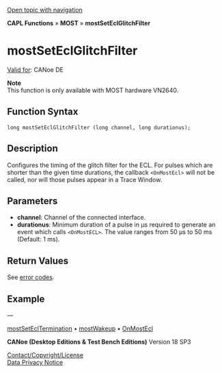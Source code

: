 [Open topic with navigation](../../../../../CANoeDEFamily.htm#Topics/CAPLFunctions/MOST/Functions/CAPLfunctionMOSTSetEclGlitchFilter.md)

**CAPL Functions** » **MOST** » **mostSetEclGlitchFilter**

# mostSetEclGlitchFilter

[Valid for](../../../Shared/FeatureAvailability.md): CANoe DE

**Note**  
This function is only available with MOST hardware VN2640.

## Function Syntax

```
long mostSetEclGlitchFilter (long channel, long durationus);
```

## Description

Configures the timing of the glitch filter for the ECL. For pulses which are shorter than the given time durations, the callback `<OnMostEcl>` will not be called, nor will those pulses appear in a Trace Window.

## Parameters

- **channel**: Channel of the connected interface.
- **durationus**: Minimum duration of a pulse in µs required to generate an event which calls `<OnMostECL>`. The value ranges from 50 µs to 50 ms (Default: 1 ms).

## Return Values

See [error codes](../CAPLfunctionsMOSTErrorCodes.md).

## Example

—

[mostSetEclTermination](CAPLfunctionMOSTSetGetEclTermination.md) • [mostWakeup](CAPLfunctionMOSTWakeup.md) • [OnMostEcl](../EventProcedures/CAPLfunctionOnMOSTEcl.md)

**CANoe (Desktop Editions & Test Bench Editions)** Version 18 SP3

[Contact/Copyright/License](../../../Shared/ContactCopyrightLicense.md)  
[Data Privacy Notice](https://www.vector.com/int/en/company/get-info/privacy-policy/)
